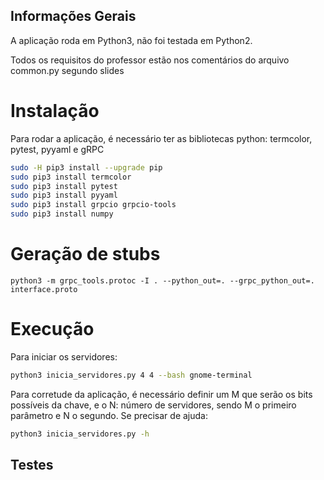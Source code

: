 ## Informações Gerais
A aplicação roda em Python3, não foi testada em Python2.

Todos os requisitos do professor estão nos comentários do arquivo common.py segundo slides

# Instalação
Para rodar a aplicação, é necessário ter as bibliotecas python: termcolor, pytest, pyyaml e gRPC

```bash
sudo -H pip3 install --upgrade pip
sudo pip3 install termcolor
sudo pip3 install pytest
sudo pip3 install pyyaml
sudo pip3 install grpcio grpcio-tools
sudo pip3 install numpy
```

# Geração de stubs
```
python3 -m grpc_tools.protoc -I . --python_out=. --grpc_python_out=. interface.proto
```

# Execução
Para iniciar os servidores:
```bash
python3 inicia_servidores.py 4 4 --bash gnome-terminal
```

Para corretude da aplicação, é necessário definir um M que serão os bits possíveis da chave, e o N: número de servidores, sendo M o primeiro parâmetro e N o segundo.
Se precisar de ajuda:

```bash
python3 inicia_servidores.py -h
```

## Testes
<!-- Para rodar os testes, em um terminal, digite: `pytest test_cliente.py -vv`: dessa forma, os testes serão executados em ordem de aparecimento no código. (_Importante para a primeira sequencia de tests_)
 -->
